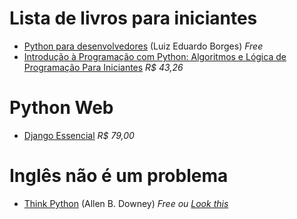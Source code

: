 # Lista de livros para iniciantes

- [Python para desenvolvedores](https://ark4n.wordpress.com/python/) (Luiz Eduardo Borges) *Free*
- [Introdução à Programação com Python: Algoritmos e Lógica de Programação Para Iniciantes](http://bit.ly/1N5mBTU) *R$ 43,26*

# Python Web

- [Django Essencial](http://novatec.com.br/livros/django/) *R$ 79,00*

# Inglês não é um problema

- [Think Python](http://www.greenteapress.com/thinkpython/) (Allen B. Downey) *Free ou [Look this](http://www.amazon.com/gp/product/144933072X/ref=as_li_qf_sp_asin_il_tl?ie=UTF8&camp=1789&creative=9325&creativeASIN=144933072X&linkCode=as2&tag=greenteapre01-20)*
